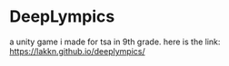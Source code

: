 # DeepLympics
a unity game i made for tsa in 9th grade. here is the link: https://lakkn.github.io/deeplympics/

